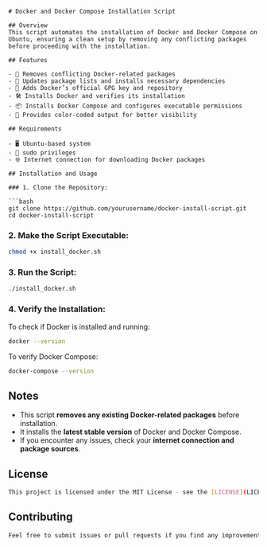 ```
# Docker and Docker Compose Installation Script

## Overview
This script automates the installation of Docker and Docker Compose on Ubuntu, ensuring a clean setup by removing any conflicting packages before proceeding with the installation.

## Features

- 🚀 Removes conflicting Docker-related packages
- 🔄 Updates package lists and installs necessary dependencies
- 🔑 Adds Docker’s official GPG key and repository
- 🛠 Installs Docker and verifies its installation
- 📦 Installs Docker Compose and configures executable permissions
- 🎨 Provides color-coded output for better visibility

## Requirements

- 🖥 Ubuntu-based system
- 🔑 sudo privileges
- 🌐 Internet connection for downloading Docker packages

## Installation and Usage

### 1. Clone the Repository:

```bash
git clone https://github.com/yourusername/docker-install-script.git
cd docker-install-script
```

### 2. Make the Script Executable:

```bash
chmod +x install_docker.sh
```

### 3. Run the Script:

```bash
./install_docker.sh
```

### 4. Verify the Installation:

To check if Docker is installed and running:

```bash
docker --version
```

To verify Docker Compose:

```bash
docker-compose --version
```

## Notes

- This script **removes any existing Docker-related packages** before installation.
- It installs the **latest stable version** of Docker and Docker Compose.
- If you encounter any issues, check your **internet connection and package sources**.

## License

```bash
This project is licensed under the MIT License - see the [LICENSE](LICENSE) file for details.
```

## Contributing

```bash
Feel free to submit issues or pull requests if you find any improvements or bugs!
```

